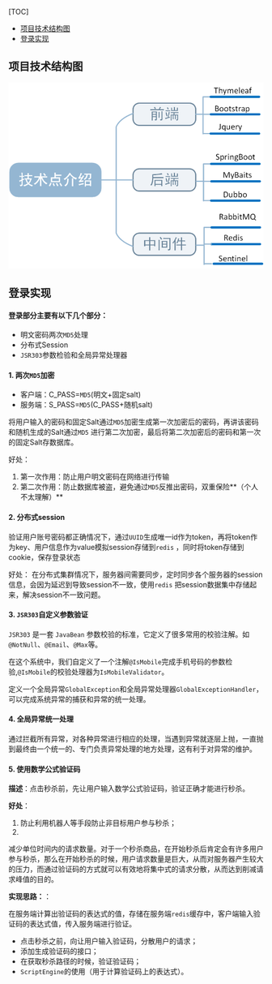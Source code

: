 [TOC]

- [项目技术结构图](#项目技术结构图)
- [登录实现](#登录实现)

## **项目技术结构图**

<img src="assets/技术栈.png" style="zoom:80%;" />

## 登录实现

#### **登录部分主要有以下几个部分：**

- 明文密码两次`MD5`处理
- 分布式Session
- `JSR303`参数检验和全局异常处理器

#### 1. 两次`MD5`加密

- 客户端：C_PASS=`MD5`(明文+固定salt)
- 服务端：S_PASS=`MD5`(C_PASS+随机salt)

将用户输入的密码和固定Salt通过`MD5`加密生成第一次加密后的密码，再讲该密码和随机生成的Salt通过`MD5`
进行第二次加密，最后将第二次加密后的密码和第一次的固定Salt存数据库。

好处：

1. 第一次作用：防止用户明文密码在网络进行传输
2. 第二次作用：防止数据库被盗，避免通过`MD5`反推出密码，双重保险**（个人不太理解）**

#### 2. 分布式session

验证用户账号密码都正确情况下，通过`UUID`生成唯一id作为token，再将token作为key、用户信息作为value模拟session存储到`redis`
，同时将token存储到cookie，保存登录状态

好处： 在分布式集群情况下，服务器间需要同步，定时同步各个服务器的session信息，会因为延迟到导致session不一致，使用`redis`
把session数据集中存储起来，解决session不一致问题。

#### 3. `JSR303`自定义参数验证

`JSR303` 是一套 `JavaBean` 参数校验的标准，它定义了很多常用的校验注解。如`@NotNull`、`@Email`、`@Max`等。

在这个系统中，我们自定义了一个注解`@IsMobile`完成手机号码的参数检验,`@IsMobile`的校验处理器为`IsMobileValidator`。

定义一个全局异常`GlobalException`和全局异常处理器`GlobalExceptionHandler`，可以完成系统异常的捕获和异常的统一处理。

#### 4. 全局异常统一处理

通过拦截所有异常，对各种异常进行相应的处理，当遇到异常就逐层上抛，一直抛到最终由一个统一的、专门负责异常处理的地方处理，这有利于对异常的维护。

#### 5. 使用数学公式验证码

**描述**：点击秒杀前，先让用户输入数学公式验证码，验证正确才能进行秒杀。

**好处**：

1. 防止利用机器人等手段防止非目标用户参与秒杀；
2.

减少单位时间内的请求数量。对于一个秒杀商品，在开始秒杀后肯定会有许多用户参与秒杀，那么在开始秒杀的时候，用户请求数量是巨大，从而对服务器产生较大的压力，而通过验证码的方式就可以有效地将集中式的请求分散，从而达到削减请求峰值的目的。

**实现思路：**：

在服务端计算出验证码的表达式的值，存储在服务端`redis`缓存中，客户端输入验证码的表达式值，传入服务端进行验证。

- 点击秒杀之前，向让用户输入验证码，分散用户的请求；
- 添加生成验证码的接口；
- 在获取秒杀路径的时候，验证验证码；
- `ScriptEngine`的使用（用于计算验证码上的表达式）。

